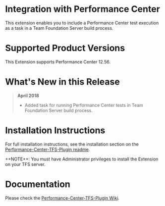 # Integration with Performance Center

This extension enables you to include a Performance Center test execution as a task in a Team Foundation Server build process. 

# Supported Product Versions

This Extension supports Performance Center 12.56.

# What's New in this Release

> **April 2018**
> - Added task for running Performance Center tests in Team Foundation Server build process.

# Installation Instructions

For full installation instructions, see the installation section on the [Performance-Center-TFS-Plugin readme](https://github.com/MicroFocus/Performance-Center-TFS-Plugin/blob/master/readme.md).

++NOTE++: You must have Administrator privileges to install the Extension on your TFS server.

# Documentation

Please check the [Performance-Center-TFS-Plugin Wiki](https://github.com/MicroFocus/Performance-Center-TFS-Plugin/wiki).
